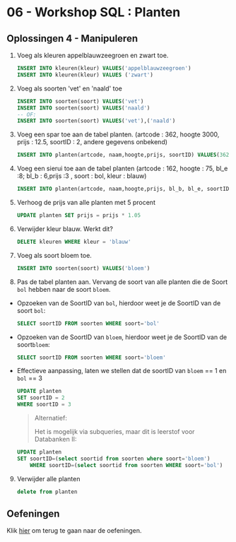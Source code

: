 # 06 - Workshop SQL : Planten

## Oplossingen 4 - Manipuleren
1. Voeg als kleuren appelblauwzeegroen en zwart toe.
    ```sql
    INSERT INTO kleuren(kleur) VALUES('appelblauwzeegroen') 
    INSERT INTO kleuren(kleur) VALUES ('zwart') 
    ```

2. Voeg als soorten 'vet' en 'naald' toe 
    ```sql
    INSERT INTO soorten(soort) VALUES('vet') 
    INSERT INTO soorten(soort) VALUES('naald') 
    -- OF:
    INSERT INTO soorten(soort) VALUES('vet'),('naald') 
    ```

3. Voeg een spar toe aan de tabel planten. (artcode : 362, hoogte 3000, prijs : 12.5, soortID : 2, andere gegevens onbekend) 
    ```sql
    INSERT INTO planten(artcode, naam,hoogte,prijs, soortID) VALUES(362,'spar',3000,12.5,2)  (in values mag je geen selects gebruiken) 
    ```

4. Voeg een sierui toe aan de tabel planten (artcode : 162, hoogte : 75, bl_e :8; bl_b : 6,prijs :3 , soort : bol, kleur : blauw) 
    ```sql
    INSERT INTO planten(artcode, naam,hoogte,prijs, bl_b, bl_e, soortID, kleurID)  VALUES(162,'sierui',75,3,6,8, 1,2) 
    ```

5. Verhoog de prijs van alle planten met 5 procent 
    ```sql 
    UPDATE planten SET prijs = prijs * 1.05  
    ```

6. Verwijder kleur blauw. Werkt dit? 
    ```sql
    DELETE kleuren WHERE kleur = 'blauw' 
    ```

7. Voeg als soort bloem toe.  
    ```sql
    INSERT INTO soorten(soort) VALUES('bloem') 
    ```

8. Pas de tabel planten aan. Vervang de soort van alle planten die de Soort `bol` hebben naar de soort `bloem`.
- Opzoeken van de SoortID van `bol`, hierdoor weet je de SoortID van de soort `bol`:
    ```sql
    SELECT soortID FROM soorten WHERE soort='bol'
    ```

- Opzoeken van de SoortID van `bloem`, hierdoor weet je de SoortID van de soort`bloem`:
    ```sql
    SELECT soortID FROM soorten WHERE soort='bloem'
    ```

- Effectieve aanpassing, laten we stellen dat de soortID van `bloem` == 1 en `bol` == 3
    ```sql
    UPDATE planten 
    SET soortID = 2  
    WHERE soortID = 3
    ```

    > Alternatief:
    >
    > Het is mogelijk via subqueries, maar dit is leerstof voor Databanken II: 
    ```sql
    UPDATE planten 
    SET soortID=(select soortid from soorten where soort='bloem')  
        WHERE soortID=(select soortid from soorten WHERE soort='bol') 
    ```

9. Verwijder alle planten 
    ```sql TRUNCATE TABLE lukt niet met foreign key gedefinieerd op kolom kleurID
    delete from planten
    ``` 

## Oefeningen
Klik [hier](../../exercises.md) om terug te gaan naar de oefeningen.
